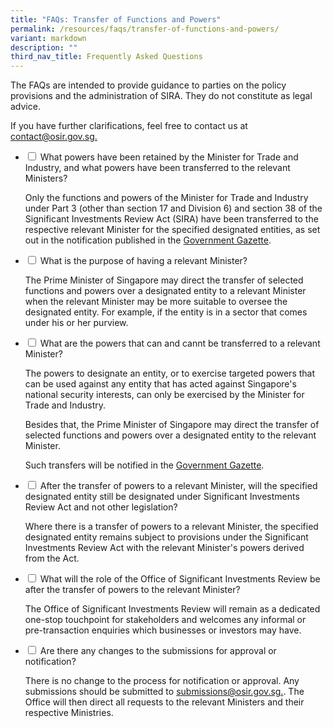 ```yaml
---
title: "FAQs: Transfer of Functions and Powers"
permalink: /resources/faqs/transfer-of-functions-and-powers/
variant: markdown
description: ""
third_nav_title: Frequently Asked Questions
---
```

<p>The FAQs are intended to provide guidance to parties on the policy provisions
and the administration of SIRA. They do not constitute as legal advice.</p>
<p>If you have further clarifications, feel free to contact us at <a href="" rel="noopener nofollow" target="_blank">contact@osir.gov.sg.</a>
</p>

<ul class="jekyllcodex_accordion">  
  
<li><input type="checkbox" id="accordion1">  
<label for="accordion1">What powers have been retained by the Minister for Trade and Industry, and what powers have been transferred to the relevant Ministers?</label><div>  
<p>Only the functions and powers of the Minister for Trade and Industry under Part 3 (other than section 17 and Division 6) and section 38 of the Significant Investments Review Act (SIRA) have been transferred to the respective relevant Minister for the specified designated entities, as set out in the notification published in the <a href="https://www.egazette.gov.sg/" rel="noopener nofollow" target="_blank">Government Gazette</a>. 
</p></div></li>  
  
<li><input type="checkbox" id="accordion2">  
<label for="accordion2">What is the purpose of having a relevant Minister?</label><div>  
<p>The Prime Minister of Singapore may direct the transfer of selected functions and powers over a designated entity to a relevant Minister when the relevant Minister may be more suitable to oversee the designated entity. For example, if the entity is in a sector that comes under his or her purview.</p>
	
</div></li><li><input type="checkbox" id="accordion3">  
<label for="accordion3">What are the powers that can and cannt be transferred to a relevant Minister?</label><div>  
<p>The powers to designate an entity, or to exercise targeted powers that can be used against any entity that has acted against Singapore's national security interests, can only be exercised by the Minister for Trade and Industry.</p>

<p> Besides that, the Prime Minister of Singapore may direct the transfer of selected functions and powers over a designated entity to the relevant Minister.</p>
	
<p> Such transfers will be notified in the <a href="https://www.egazette.gov.sg/" rel="noopener nofollow" target="_blank">Government Gazette</a>.
	
</p></div></li><li><input type="checkbox" id="accordion4">  
<label for="accordion4">After the transfer of powers to a relevant Minister, will the specified designated entity still be designated under Significant Investments Review Act and not other legislation?</label><div>

<p> Where there is a transfer of powers to a relevant Minister, the specified designated entity remains subject to provisions under the Significant Investments Review Act with the relevant Minister's powers derived from the Act. </p>
	
</div></li><li><input type="checkbox" id="accordion5">  
<label for="accordion5">What will the role of the Office of Significant Investments Review be after the transfer of powers to the relevant Minister?</label><div>

<p> The Office of Significant Investments Review will remain as a dedicated one-stop touchpoint for stakeholders and welcomes any informal or pre-transaction enquiries which businesses or investors may have. </p>
	
</div></li><li><input type="checkbox" id="accordion6">  
<label for="accordion6">Are there any changes to the submissions for approval or notification?</label><div>

<p>There is no change to the process for notification or approval. Any submissions should be submitted to  <a href="" rel="noopener nofollow" target="_blank">submissions@osir.gov.sg.</a>. The Office will then direct all requests to the relevant Ministers and their respective Ministries.
	
</p></div></li></ul>